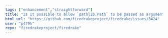 ```yaml
---
tags: ["enhancement","straightforward"]
title: "Is it possible to allow `pathlib.Path` to be passed as argument to `Mesh()`?"
html_url: "https://github.com/firedrakeproject/firedrake/issues/3424"
user: "p479h"
repo: "firedrakeproject/firedrake"
---
```


